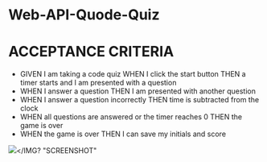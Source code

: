 # Web-API-Quode-Quiz
<H1>ACCEPTANCE CRITERIA </H1>

<UL> 
<LI>  GIVEN I am taking a code quiz 
WHEN I click the start button  
THEN a timer starts and I am presented with a question  </LI>
<LI>WHEN I answer a question
THEN I am presented with another question  </LI>
<LI>WHEN I answer a question incorrectly
THEN time is subtracted from the clock  </LI>
<LI>WHEN all questions are answered or the timer reaches 0
THEN the game is over  </LI>
<LI>WHEN the game is over
THEN I can save my initials and score
  </LI>

</UL>


<IMG SRC="CAPTURE.PNG"></IMG? "SCREENSHOT" 
